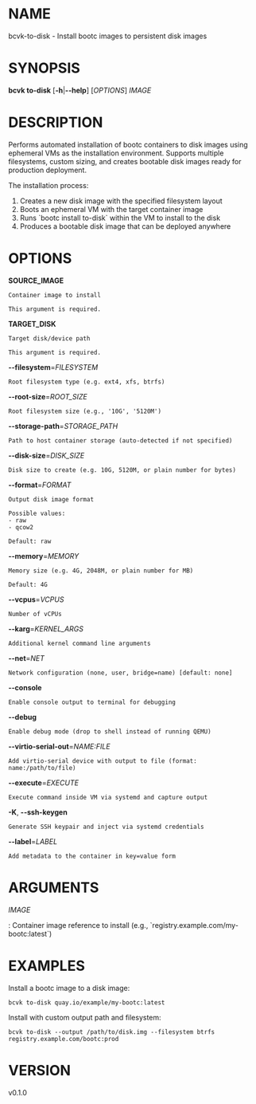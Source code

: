 # NAME

bcvk-to-disk - Install bootc images to persistent disk images

# SYNOPSIS

**bcvk to-disk** \[**-h**\|**\--help**\] \[*OPTIONS*\] *IMAGE*

# DESCRIPTION

Performs automated installation of bootc containers to disk images
using ephemeral VMs as the installation environment. Supports multiple
filesystems, custom sizing, and creates bootable disk images ready
for production deployment.

The installation process:

1. Creates a new disk image with the specified filesystem layout
2. Boots an ephemeral VM with the target container image
3. Runs \`bootc install to-disk\` within the VM to install to the disk
4. Produces a bootable disk image that can be deployed anywhere

# OPTIONS

<!-- BEGIN GENERATED OPTIONS -->
**SOURCE_IMAGE**

    Container image to install

    This argument is required.

**TARGET_DISK**

    Target disk/device path

    This argument is required.

**--filesystem**=*FILESYSTEM*

    Root filesystem type (e.g. ext4, xfs, btrfs)

**--root-size**=*ROOT_SIZE*

    Root filesystem size (e.g., '10G', '5120M')

**--storage-path**=*STORAGE_PATH*

    Path to host container storage (auto-detected if not specified)

**--disk-size**=*DISK_SIZE*

    Disk size to create (e.g. 10G, 5120M, or plain number for bytes)

**--format**=*FORMAT*

    Output disk image format

    Possible values:
    - raw
    - qcow2

    Default: raw

**--memory**=*MEMORY*

    Memory size (e.g. 4G, 2048M, or plain number for MB)

    Default: 4G

**--vcpus**=*VCPUS*

    Number of vCPUs

**--karg**=*KERNEL_ARGS*

    Additional kernel command line arguments

**--net**=*NET*

    Network configuration (none, user, bridge=name) [default: none]

**--console**

    Enable console output to terminal for debugging

**--debug**

    Enable debug mode (drop to shell instead of running QEMU)

**--virtio-serial-out**=*NAME:FILE*

    Add virtio-serial device with output to file (format: name:/path/to/file)

**--execute**=*EXECUTE*

    Execute command inside VM via systemd and capture output

**-K**, **--ssh-keygen**

    Generate SSH keypair and inject via systemd credentials

**--label**=*LABEL*

    Add metadata to the container in key=value form

<!-- END GENERATED OPTIONS -->

# ARGUMENTS

*IMAGE*

:   Container image reference to install (e.g., \`registry.example.com/my-bootc:latest\`)

# EXAMPLES

Install a bootc image to a disk image:

    bcvk to-disk quay.io/example/my-bootc:latest

Install with custom output path and filesystem:

    bcvk to-disk --output /path/to/disk.img --filesystem btrfs registry.example.com/bootc:prod

# VERSION

v0.1.0